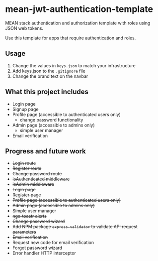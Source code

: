 # mean-jwt-authentication-template

MEAN stack authentication and authorization template with roles using JSON web tokens.

Use this template for apps that require authentication and roles.

## Usage

1. Change the values in `keys.json` to match your infrastructure
2. Add keys.json to the `.gitignore` file
3. Change the brand text on the navbar

## What this project includes

* Login page
* Signup page
* Profile page (accessible to authenticated users only)
  * change password functionality
* Admin page (accessible to admins only)
  * simple user manager
* Email verification

## Progress and future work

* ~~Login route~~
* ~~Register route~~
* ~~Change password route~~
* ~~isAuthenticated middleware~~
* ~~isAdmin middleware~~
* ~~Login page~~
* ~~Register page~~
* ~~Profile page (accessible to authenticated users only)~~
* ~~Admin page (accessible to admins only)~~
* ~~Simple user manager~~
* ~~ngx-toastr alerts~~
* ~~Change password wizard~~
* ~~Add NPM package `express-validator` to validate API request parameters~~
* ~~Email verification~~
* Request new code for email verification
* Forgot password wizard
* Error handler HTTP interceptor
